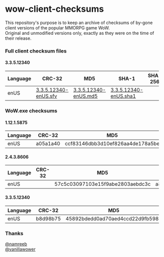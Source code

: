 # wow-client-checksums

This repository's purpose is to keep an archive of checksums of by-gone client versions of the popular MMORPG game WoW.  
Original and unmodified versions only, exactly as they were on the time of their release.  

### Full client checksum files

#### 3.3.5.12340

| Language      | CRC-32                                        | MD5                                           | SHA-1                                           | SHA-256                                         |
| ------------- | --------------------------------------------- | --------------------------------------------- | ----------------------------------------------- | ----------------------------------------------- |
| enUS          | [3.3.5.12340-enUS.sfv](3.3.5.12340-enUS.sfv)  | [3.3.5.12340-enUS.md5](3.3.5.12340-enUS.md5)  | [3.3.5.12340-enUS.sha1](3.3.5.12340-enUS.sha1)  |                                                 |

### WoW.exe checksums

#### 1.12.1.5875

| Language      | CRC-32        | MD5                               | SHA-1                                     |                                                     SHA-256       |
| ------------- | ------------- | --------------------------------- | ----------------------------------------- | ----------------------------------------------------------------- |
| enUS          | a05a1a40      | ccf83146dbb3d10ef826aa4de178a5be  | 893def24f703fd18c1514d31b92f00e616d8375f  | b4756d38ef207c02ed651f4952bd89a70b4857b73a33413339e1b285b28d2dc7  |

#### 2.4.3.8606

| Language      | CRC-32        | MD5                               | SHA-1                                     |                                                     SHA-256       |
| ------------- | ------------- | --------------------------------- | ----------------------------------------- | ----------------------------------------------------------------- |
| enUS          |               | 57c5c03097103e15f9abe2803aebdc3c  | a802af90d44c08875fa6949239044afa1a488f92  | 8f8d7f4cf3909e61fd34b09df9c9b56c21aec76a9ad1883353f1fa5d9b8411e2  |

#### 3.3.5.12340

| Language      | CRC-32        | MD5                               | SHA-1                                     |                                                     SHA-256       |
| ------------- | ------------- | --------------------------------- | ----------------------------------------- | ----------------------------------------------------------------- |
| enUS          | b8d98b75      | 45892bdedd0ad70aed4ccd22d9fb5984  | 178f78380affd260cb775d44397ba6b33ac05fdb  | aa63a5750d60ef16746c686b3d5e26876d98953eab08b1c026cd0faf78e88cb8  |
    
### Thanks
[@namreeb](https://github.com/namreeb)  
[@vanillawower](https://www.reddit.com/user/vanillawower)  
